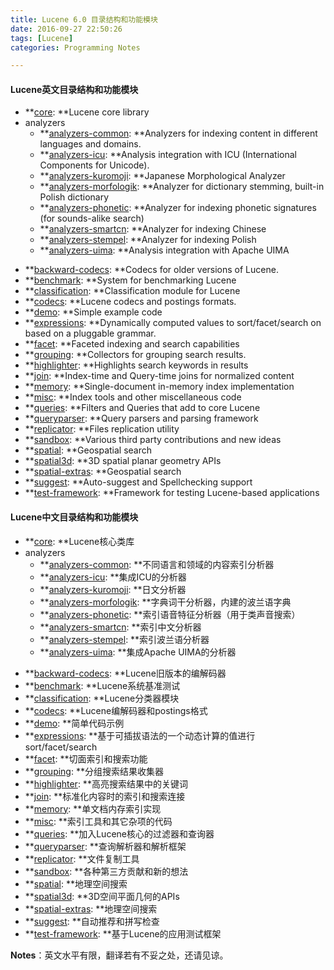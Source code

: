 ```yaml
---
title: Lucene 6.0 目录结构和功能模块
date: 2016-09-27 22:50:26
tags: [Lucene]
categories: Programming Notes

---
```


#### Lucene英文目录结构和功能模块
- **[core](https://lucene.apache.org/core/6_0_0/core/index.html): **Lucene core library
- analyzers
  * **[analyzers-common](https://lucene.apache.org/core/6_0_0/analyzers-common/index.html): **Analyzers for indexing content in different languages and domains.
  * **[analyzers-icu](https://lucene.apache.org/core/6_0_0/analyzers-icu/index.html): **Analysis integration with ICU (International Components for Unicode).
  * **[analyzers-kuromoji](https://lucene.apache.org/core/6_0_0/analyzers-kuromoji/index.html): **Japanese Morphological Analyzer
  * **[analyzers-morfologik](https://lucene.apache.org/core/6_0_0/analyzers-morfologik/index.html): **Analyzer for dictionary stemming, built-in Polish dictionary
  * **[analyzers-phonetic](https://lucene.apache.org/core/6_0_0/analyzers-phonetic/index.html): **Analyzer for indexing phonetic signatures (for sounds-alike search)
  * **[analyzers-smartcn](https://lucene.apache.org/core/6_0_0/analyzers-smartcn/index.html): **Analyzer for indexing Chinese
  * **[analyzers-stempel](https://lucene.apache.org/core/6_0_0/analyzers-stempel/index.html): **Analyzer for indexing Polish
  *  **[analyzers-uima](https://lucene.apache.org/core/6_0_0/analyzers-uima/index.html): **Analysis integration with Apache UIMA
* **[backward-codecs](https://lucene.apache.org/core/6_0_0/backward-codecs/index.html): **Codecs for older versions of Lucene.
* **[benchmark](https://lucene.apache.org/core/6_0_0/benchmark/index.html): **System for benchmarking Lucene
* **[classification](https://lucene.apache.org/core/6_0_0/classification/index.html): **Classification module for Lucene
* **[codecs](https://lucene.apache.org/core/6_0_0/codecs/index.html): **Lucene codecs and postings formats.
* **[demo](https://lucene.apache.org/core/6_0_0/demo/index.html): **Simple example code
* **[expressions](https://lucene.apache.org/core/6_0_0/expressions/index.html): **Dynamically computed values to sort/facet/search on based on a pluggable grammar.
* **[facet](https://lucene.apache.org/core/6_0_0/facet/index.html): **Faceted indexing and search capabilities
* **[grouping](https://lucene.apache.org/core/6_0_0/grouping/index.html): **Collectors for grouping search results.
* **[highlighter](https://lucene.apache.org/core/6_0_0/highlighter/index.html): **Highlights search keywords in results
* **[join](https://lucene.apache.org/core/6_0_0/join/index.html): **Index-time and Query-time joins for normalized content
* **[memory](https://lucene.apache.org/core/6_0_0/memory/index.html): **Single-document in-memory index implementation
* **[misc](https://lucene.apache.org/core/6_0_0/misc/index.html): **Index tools and other miscellaneous code
* **[queries](https://lucene.apache.org/core/6_0_0/queries/index.html): **Filters and Queries that add to core Lucene
* **[queryparser](https://lucene.apache.org/core/6_0_0/queryparser/index.html): **Query parsers and parsing framework
* **[replicator](https://lucene.apache.org/core/6_0_0/replicator/index.html): **Files replication utility
* **[sandbox](https://lucene.apache.org/core/6_0_0/sandbox/index.html): **Various third party contributions and new ideas
* **[spatial](https://lucene.apache.org/core/6_0_0/spatial/index.html): **Geospatial search
* **[spatial3d](https://lucene.apache.org/core/6_0_0/spatial3d/index.html): **3D spatial planar geometry APIs
* **[spatial-extras](https://lucene.apache.org/core/6_0_0/spatial-extras/index.html): **Geospatial search
* **[suggest](https://lucene.apache.org/core/6_0_0/suggest/index.html): **Auto-suggest and Spellchecking support
* **[test-framework](https://lucene.apache.org/core/6_0_0/test-framework/index.html): **Framework for testing Lucene-based applications

#### Lucene中文目录结构和功能模块
- **[core](https://lucene.apache.org/core/6_0_0/core/index.html): **Lucene核心类库
- analyzers
  * **[analyzers-common](https://lucene.apache.org/core/6_0_0/analyzers-common/index.html): **不同语言和领域的内容索引分析器
  * **[analyzers-icu](https://lucene.apache.org/core/6_0_0/analyzers-icu/index.html): **集成ICU的分析器
  * **[analyzers-kuromoji](https://lucene.apache.org/core/6_0_0/analyzers-kuromoji/index.html): **日文分析器
  * **[analyzers-morfologik](https://lucene.apache.org/core/6_0_0/analyzers-morfologik/index.html): **字典词干分析器，内建的波兰语字典
  * **[analyzers-phonetic](https://lucene.apache.org/core/6_0_0/analyzers-phonetic/index.html): **索引语音特征分析器（用于类声音搜索）
  * **[analyzers-smartcn](https://lucene.apache.org/core/6_0_0/analyzers-smartcn/index.html): **索引中文分析器
  * **[analyzers-stempel](https://lucene.apache.org/core/6_0_0/analyzers-stempel/index.html): **索引波兰语分析器
  *  **[analyzers-uima](https://lucene.apache.org/core/6_0_0/analyzers-uima/index.html): **集成Apache UIMA的分析器
* **[backward-codecs](https://lucene.apache.org/core/6_0_0/backward-codecs/index.html): **Lucene旧版本的编解码器
* **[benchmark](https://lucene.apache.org/core/6_0_0/benchmark/index.html): **Lucene系统基准测试
* **[classification](https://lucene.apache.org/core/6_0_0/classification/index.html): **Lucene分类器模块
* **[codecs](https://lucene.apache.org/core/6_0_0/codecs/index.html): **Lucene编解码器和postings格式
* **[demo](https://lucene.apache.org/core/6_0_0/demo/index.html): **简单代码示例
* **[expressions](https://lucene.apache.org/core/6_0_0/expressions/index.html): **基于可插拔语法的一个动态计算的值进行sort/facet/search
* **[facet](https://lucene.apache.org/core/6_0_0/facet/index.html): **切面索引和搜索功能
* **[grouping](https://lucene.apache.org/core/6_0_0/grouping/index.html): **分组搜索结果收集器
* **[highlighter](https://lucene.apache.org/core/6_0_0/highlighter/index.html): **高亮搜索结果中的关键词
* **[join](https://lucene.apache.org/core/6_0_0/join/index.html): **标准化内容时的索引和搜索连接
* **[memory](https://lucene.apache.org/core/6_0_0/memory/index.html): **单文档内存索引实现
* **[misc](https://lucene.apache.org/core/6_0_0/misc/index.html): **索引工具和其它杂项的代码
* **[queries](https://lucene.apache.org/core/6_0_0/queries/index.html): **加入Lucene核心的过滤器和查询器
* **[queryparser](https://lucene.apache.org/core/6_0_0/queryparser/index.html): **查询解析器和解析框架
* **[replicator](https://lucene.apache.org/core/6_0_0/replicator/index.html): **文件复制工具
* **[sandbox](https://lucene.apache.org/core/6_0_0/sandbox/index.html): **各种第三方贡献和新的想法
* **[spatial](https://lucene.apache.org/core/6_0_0/spatial/index.html): **地理空间搜索
* **[spatial3d](https://lucene.apache.org/core/6_0_0/spatial3d/index.html): **3D空间平面几何的APIs
* **[spatial-extras](https://lucene.apache.org/core/6_0_0/spatial-extras/index.html): **地理空间搜索
* **[suggest](https://lucene.apache.org/core/6_0_0/suggest/index.html): **自动推荐和拼写检查
* **[test-framework](https://lucene.apache.org/core/6_0_0/test-framework/index.html): **基于Lucene的应用测试框架

**Notes**：英文水平有限，翻译若有不妥之处，还请见谅。